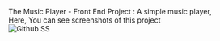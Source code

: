 The Music Player - Front End Project : A simple music player, <br/>
Here, You can see screenshots of this project <br/>
![Github SS]([image_url](https://github.com/mohitrajputt/The-Music-Player/blob/4a4149625a0c2b096185f6cc5918acc3fa47d24e/ss/ss-02.jpeg)https://github.com/mohitrajputt/The-Music-Player/blob/4a4149625a0c2b096185f6cc5918acc3fa47d24e/ss/ss-02.jpeg)
